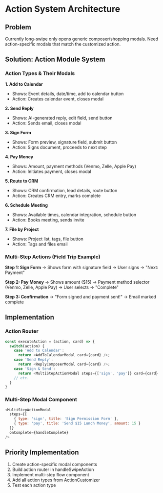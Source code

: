 # Action System Architecture

## Problem
Currently long-swipe only opens generic composer/shopping modals.
Need action-specific modals that match the customized action.

## Solution: Action Module System

### Action Types & Their Modals

**1. Add to Calendar**
- Shows: Event details, date/time, add to calendar button
- Action: Creates calendar event, closes modal

**2. Send Reply**
- Shows: AI-generated reply, edit field, send button
- Action: Sends email, closes modal

**3. Sign Form**
- Shows: Form preview, signature field, submit button
- Action: Signs document, proceeds to next step

**4. Pay Money**
- Shows: Amount, payment methods (Venmo, Zelle, Apple Pay)
- Action: Initiates payment, closes modal

**5. Route to CRM**
- Shows: CRM confirmation, lead details, route button
- Action: Creates CRM entry, marks complete

**6. Schedule Meeting**
- Shows: Available times, calendar integration, schedule button
- Action: Books meeting, sends invite

**7. File by Project**
- Shows: Project list, tags, file button
- Action: Tags and files email

### Multi-Step Actions (Field Trip Example)

**Step 1: Sign Form**
→ Shows form with signature field
→ User signs
→ "Next: Payment"

**Step 2: Pay Money**
→ Shows amount ($15)
→ Payment method selector (Venmo, Zelle, Apple Pay)
→ User selects
→ "Complete"

**Step 3: Confirmation**
→ "Form signed and payment sent!"
→ Email marked complete

## Implementation

### Action Router
```javascript
const executeAction = (action, card) => {
  switch(action) {
    case 'Add to Calendar':
      return <AddToCalendarModal card={card} />;
    case 'Send Reply':
      return <ReplyComposerModal card={card} />;
    case 'Sign & Send':
      return <MultiStepActionModal steps={['sign', 'pay']} card={card} />;
    // etc.
  }
}
```

### Multi-Step Modal Component
```javascript
<MultiStepActionModal 
  steps={[
    { type: 'sign', title: 'Sign Permission Form' },
    { type: 'pay', title: 'Send $15 Lunch Money', amount: 15 }
  ]}
  onComplete={handleComplete}
/>
```

## Priority Implementation

1. Create action-specific modal components
2. Build action router in handleSwipeAction
3. Implement multi-step flow component
4. Add all action types from ActionCustomizer
5. Test each action type

